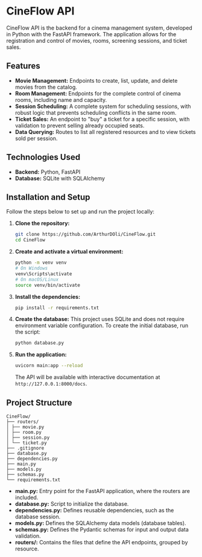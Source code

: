 # CineFlow API

CineFlow API is the backend for a cinema management system, developed in Python with the FastAPI framework. The application allows for the registration and control of movies, rooms, screening sessions, and ticket sales.

## Features

- **Movie Management:** Endpoints to create, list, update, and delete movies from the catalog.
- **Room Management:** Endpoints for the complete control of cinema rooms, including name and capacity.
- **Session Scheduling:** A complete system for scheduling sessions, with robust logic that prevents scheduling conflicts in the same room.
- **Ticket Sales:** An endpoint to "buy" a ticket for a specific session, with validation to prevent selling already occupied seats.
- **Data Querying:** Routes to list all registered resources and to view tickets sold per session.

## Technologies Used

- **Backend:** Python, FastAPI
- **Database:** SQLite with SQLAlchemy

## Installation and Setup

Follow the steps below to set up and run the project locally:

1.  **Clone the repository:**

    ```bash
    git clone https://github.com/ArthurDOli/CineFlow.git
    cd CineFlow
    ```

2.  **Create and activate a virtual environment:**

    ```bash
    python -m venv venv
    # On Windows
    venv\Scripts\activate
    # On macOS/Linux
    source venv/bin/activate
    ```

3.  **Install the dependencies:**

    ```bash
    pip install -r requirements.txt
    ```

4.  **Create the database:**
    This project uses SQLite and does not require environment variable configuration. To create the initial database, run the script:

    ```bash
    python database.py
    ```

5.  **Run the application:**
    ```bash
    uvicorn main:app --reload
    ```
    The API will be available with interactive documentation at `http://127.0.0.1:8000/docs`.

## Project Structure

```
CineFlow/
├── routers/
│ ├── movie.py
│ ├── room.py
│ ├── session.py
│ └── ticket.py
├── .gitignore
├── database.py
├── dependencies.py
├── main.py
├── models.py
├── schemas.py
└── requirements.txt
```

- **main.py:** Entry point for the FastAPI application, where the routers are included.
- **database.py:** Script to initialize the database.
- **dependencies.py:** Defines reusable dependencies, such as the database session.
- **models.py:** Defines the SQLAlchemy data models (database tables).
- **schemas.py:** Defines the Pydantic schemas for input and output data validation.
- **routers/:** Contains the files that define the API endpoints, grouped by resource.
